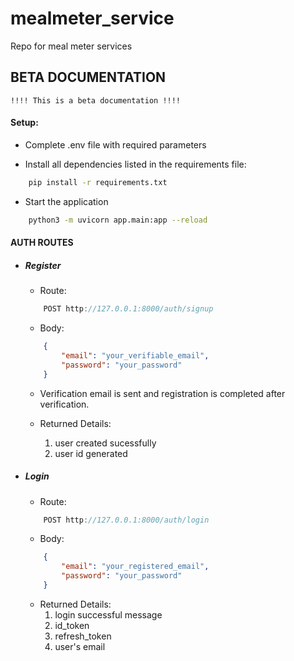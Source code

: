 # mealmeter_service
Repo for meal meter services

## BETA DOCUMENTATION

`!!!! This is a beta documentation !!!!`

#### Setup:

- Complete .env file with required parameters

- Install all dependencies listed in the requirements file:
```bash
    pip install -r requirements.txt
```

- Start the application
```bash
    python3 -m uvicorn app.main:app --reload
```


#### AUTH ROUTES

- ##### Register
    - Route:
    ```js
        POST http://127.0.0.1:8000/auth/signup
    ```

    - Body:
    ```json
        {
            "email": "your_verifiable_email",
            "password": "your_password"
        }
    ```

    - Verification email is sent and registration is completed after verification.

    - Returned Details:
        1. user created sucessfully
        2. user id generated


- ##### Login
    - Route:
    ```js
        POST http://127.0.0.1:8000/auth/login
    ```

    - Body:
    ```json
        {
            "email": "your_registered_email",
            "password": "your_password"
        }
    ```

    - Returned Details:
        1. login successful message
        2. id_token
        3. refresh_token
        4. user's email